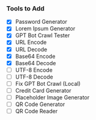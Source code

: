 ### Tools to Add

- [X] Password Generator
- [X] Lorem Ipsum Generator
- [X] GPT Bot Crawl Tester
- [X] URL Encode
- [X] URL Decode
- [X] Base64 Encode
- [X] Base64 Decode
- [ ] UTF-8 Encode
- [ ] UTF-8 Decode
- [ ] Fix GPT Bot Crawl (Local)
- [ ] Credit Card Generator
- [ ] Placeholder Image Generator
- [ ] QR Code Generator
- [ ] QR Code Reader
